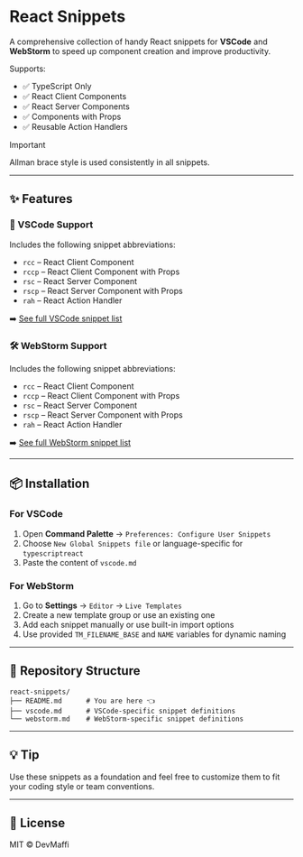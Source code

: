 <!-- @format -->

# React Snippets

A comprehensive collection of handy React snippets for **VSCode** and **WebStorm** to speed up component creation and improve productivity.

Supports:

-   ✅ TypeScript Only
-   ✅ React Client Components
-   ✅ React Server Components
-   ✅ Components with Props
-   ✅ Reusable Action Handlers

> [!IMPORTANT]
> Allman brace style is used consistently in all snippets.

---

## ✨ Features

### 🧩 VSCode Support

Includes the following snippet abbreviations:

-   `rcc` – React Client Component
-   `rccp` – React Client Component with Props
-   `rsc` – React Server Component
-   `rscp` – React Server Component with Props
-   `rah` – React Action Handler

➡️ [See full VSCode snippet list](./vscode.md)

### 🛠 WebStorm Support

Includes the following snippet abbreviations:

-   `rcc` – React Client Component
-   `rccp` – React Client Component with Props
-   `rsc` – React Server Component
-   `rscp` – React Server Component with Props
-   `rah` – React Action Handler

➡️ [See full WebStorm snippet list](./webstorm.md)

---

## 📦 Installation

### For VSCode

1. Open **Command Palette** → `Preferences: Configure User Snippets`
2. Choose `New Global Snippets file` or language-specific for `typescriptreact`
3. Paste the content of `vscode.md`

### For WebStorm

1. Go to **Settings** → `Editor` → `Live Templates`
2. Create a new template group or use an existing one
3. Add each snippet manually or use built-in import options
4. Use provided `TM_FILENAME_BASE` and `NAME` variables for dynamic naming

---

## 📁 Repository Structure

```
react-snippets/
├── README.md      # You are here 👈
├── vscode.md      # VSCode-specific snippet definitions
└── webstorm.md    # WebStorm-specific snippet definitions
```

---

## 💡 Tip

Use these snippets as a foundation and feel free to customize them to fit your coding style or team conventions.

---

## 📃 License

MIT © DevMaffi
